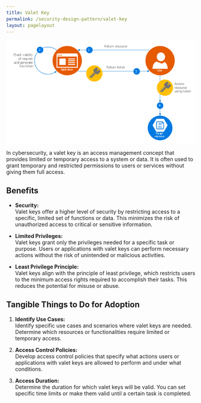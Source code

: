 ```yaml
---
title: Valet Key 
permalink: /security-design-pattern/valet-key
layout: pagelayout
---
```


![Valet Key](./../../pictures/Valet-Key-img.png)

In cybersecurity, a valet key is an access management concept that provides limited or temporary access to a system or data. It is often used to grant temporary and restricted permissions to users or services without giving them full access.

## Benefits

- **Security:**  
  Valet keys offer a higher level of security by restricting access to a specific, limited set of functions or data. This minimizes the risk of unauthorized access to critical or sensitive information.

- **Limited Privileges:**  
  Valet keys grant only the privileges needed for a specific task or purpose. Users or applications with valet keys can perform necessary actions without the risk of unintended or malicious activities.

- **Least Privilege Principle:**  
  Valet keys align with the principle of least privilege, which restricts users to the minimum access rights required to accomplish their tasks. This reduces the potential for misuse or abuse.

## Tangible Things to Do for Adoption

1. **Identify Use Cases:**  
   Identify specific use cases and scenarios where valet keys are needed. Determine which resources or functionalities require limited or temporary access.

2. **Access Control Policies:**  
   Develop access control policies that specify what actions users or applications with valet keys are allowed to perform and under what conditions.

3. **Access Duration:**  
   Determine the duration for which valet keys will be valid. You can set specific time limits or make them valid until a certain task is completed.
